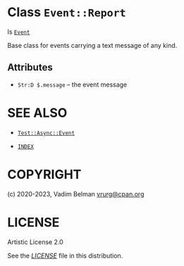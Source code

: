 # Class `Event::Report`

Is [`Event`](https://raku.land/?q=Event)

Base class for events carrying a text message of any kind.

## Attributes

  - `Str:D $.message` – the event message

# SEE ALSO

  - [`Test::Async::Event`](../Event.md)

  - [`INDEX`](../../../../../INDEX.md)

# COPYRIGHT

(c) 2020-2023, Vadim Belman <vrurg@cpan.org>

# LICENSE

Artistic License 2.0

See the [*LICENSE*](../../../../../LICENSE) file in this distribution.
